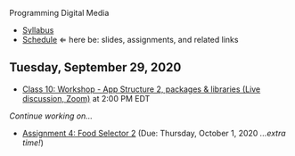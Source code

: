Programming Digital Media

- [Syllabus](syllabus.md)
- [Schedule](schedule.md)   &lArr; here be: slides, assignments, and related links

## Tuesday, September 29, 2020

- [Class 10: Workshop - App Structure 2, packages & libraries (Live discussion, Zoom)](https://rochester.zoom.us/j/95155140724) at 2:00 PM EDT

*Continue working on...*

- [Assignment 4: Food Selector 2](assignment04-food-selector2/instructions.md) (Due: Thursday, October 1, 2020 *...extra time!*)

